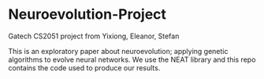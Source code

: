 # Neuroevolution-Project
Gatech CS2051 project from
Yixiong, Eleanor, Stefan

This is an exploratory paper about neuroevolution; applying genetic algorithms to evolve neural networks.  We use the NEAT library and this repo contains the code used to produce our results.
